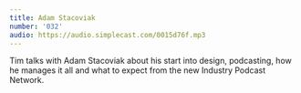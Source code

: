 ```yaml
---
title: Adam Stacoviak
number: '032'
audio: https://audio.simplecast.com/0015d76f.mp3
---
```

Tim talks with Adam Stacoviak about his start into design, podcasting, how he manages it all and what to expect from the new Industry Podcast Network.
